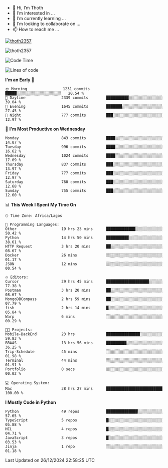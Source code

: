 <!---
thoth2357/thoth2357 is a ✨ special ✨ repository because its `README.md` (this file) appears on your GitHub profile.
You can click the Preview link to take a look at your changes.
--->

- 👋 Hi, I’m Thoth
- 👀 I’m interested in ...
- 🌱 I’m currently learning ...
- 💞️ I’m looking to collaborate on ...
- 📫 How to reach me ...


<p align="left"> <a href="https://github.com/ryo-ma/github-profile-trophy"><img src="https://github-profile-trophy.vercel.app/?username=thoth2357&theme=gruvbox&no-bg=true&no-frame=false&title=MultiLanguage,Commits,Repositories,Stars,Followers,PullRequest,Reviews,Issues" alt="thoth2357" /></a> </p>

<p align="left"> <img src="https://komarev.com/ghpvc/?username=thoth2357&label=Profile%20views&color=0e75b6&style=flat" alt="thoth2357" /> </p>

<!--START_SECTION:waka-->
![Code Time](http://img.shields.io/badge/Code%20Time-3%2C518%20hrs%209%20mins-blue)

![Lines of code](https://img.shields.io/badge/From%20Hello%20World%20I%27ve%20Written-30.6%20million%20lines%20of%20code-blue)

**I'm an Early 🐤** 

```text
🌞 Morning                1231 commits        █████░░░░░░░░░░░░░░░░░░░░   20.54 % 
🌆 Daytime                2339 commits        ██████████░░░░░░░░░░░░░░░   39.04 % 
🌃 Evening                1645 commits        ███████░░░░░░░░░░░░░░░░░░   27.45 % 
🌙 Night                  777 commits         ███░░░░░░░░░░░░░░░░░░░░░░   12.97 % 
```
📅 **I'm Most Productive on Wednesday** 

```text
Monday                   843 commits         ████░░░░░░░░░░░░░░░░░░░░░   14.07 % 
Tuesday                  996 commits         ████░░░░░░░░░░░░░░░░░░░░░   16.62 % 
Wednesday                1024 commits        ████░░░░░░░░░░░░░░░░░░░░░   17.09 % 
Thursday                 837 commits         ███░░░░░░░░░░░░░░░░░░░░░░   13.97 % 
Friday                   777 commits         ███░░░░░░░░░░░░░░░░░░░░░░   12.97 % 
Saturday                 760 commits         ███░░░░░░░░░░░░░░░░░░░░░░   12.68 % 
Sunday                   755 commits         ███░░░░░░░░░░░░░░░░░░░░░░   12.60 % 
```


📊 **This Week I Spent My Time On** 

```text
🕑︎ Time Zone: Africa/Lagos

💬 Programming Languages: 
Other                    19 hrs 23 mins      █████████████░░░░░░░░░░░░   50.42 % 
Python                   14 hrs 50 mins      ██████████░░░░░░░░░░░░░░░   38.61 % 
HTTP Request             3 hrs 20 mins       ██░░░░░░░░░░░░░░░░░░░░░░░   08.67 % 
Docker                   26 mins             ░░░░░░░░░░░░░░░░░░░░░░░░░   01.17 % 
JSON                     12 mins             ░░░░░░░░░░░░░░░░░░░░░░░░░   00.54 % 

🔥 Editors: 
Cursor                   29 hrs 45 mins      ███████████████████░░░░░░   77.38 % 
Postman                  3 hrs 20 mins       ██░░░░░░░░░░░░░░░░░░░░░░░   08.67 % 
MongoDBCompass           2 hrs 59 mins       ██░░░░░░░░░░░░░░░░░░░░░░░   07.79 % 
fish                     2 hrs 14 mins       █░░░░░░░░░░░░░░░░░░░░░░░░   05.84 % 
Warp                     6 mins              ░░░░░░░░░░░░░░░░░░░░░░░░░   00.29 % 

🐱‍💻 Projects: 
Mobile-BackEnd           23 hrs              ███████████████░░░░░░░░░░   59.83 % 
BRAAS                    13 hrs 56 mins      █████████░░░░░░░░░░░░░░░░   36.25 % 
Trip-Schedule            45 mins             ░░░░░░░░░░░░░░░░░░░░░░░░░   01.98 % 
Terminal                 44 mins             ░░░░░░░░░░░░░░░░░░░░░░░░░   01.91 % 
Portfolio                0 secs              ░░░░░░░░░░░░░░░░░░░░░░░░░   00.02 % 

💻 Operating System: 
Mac                      38 hrs 27 mins      █████████████████████████   100.00 % 
```

**I Mostly Code in Python** 

```text
Python                   49 repos            ██████████████░░░░░░░░░░░   57.65 % 
TypeScript               5 repos             █░░░░░░░░░░░░░░░░░░░░░░░░   05.88 % 
HCL                      4 repos             █░░░░░░░░░░░░░░░░░░░░░░░░   04.71 % 
JavaScript               3 repos             █░░░░░░░░░░░░░░░░░░░░░░░░   03.53 % 
Jinja                    1 repo              ░░░░░░░░░░░░░░░░░░░░░░░░░   01.18 % 
```




 Last Updated on 26/12/2024 22:58:25 UTC
<!--END_SECTION:waka-->
<!--![](http://github-profile-summary-cards.vercel.app/api/cards/profile-details?username=thoth2357&theme=2077)

![](http://github-profile-summary-cards.vercel.app/api/cards/stats?username=thoth2357&theme=2077)![](http://github-profile-summary-cards.vercel.app/api/cards/productive-time?username=thoth2357&theme=2077&utcOffset=8) -->
